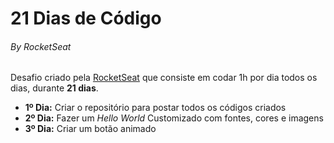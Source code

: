 # 21 Dias de Código
###### By RocketSeat

Desafio criado pela [RocketSeat](https://www.instagram.com/p/ChTBg1BpLGU/?utm_source=ig_web_button_share_sheet) que consiste em codar 1h por dia todos os dias, durante **21 dias**.
- **1º Dia:** Criar o repositório para postar todos os códigos criados
- **2º Dia:** Fazer um *Hello World* Customizado com fontes, cores e imagens
- **3º Dia:** Criar um botão animado
